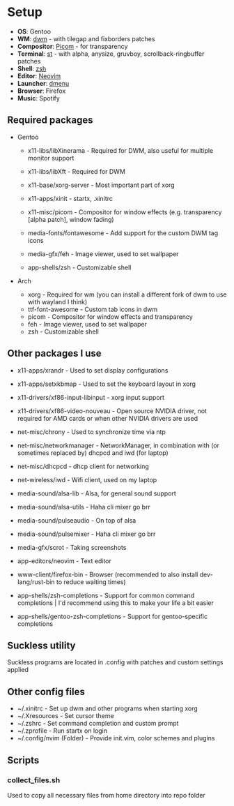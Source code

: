 # Setup

+ **OS**: Gentoo
+ **WM**: [dwm](http://dwm.suckless.org/) - with tilegap and fixborders patches
+ **Compositor**: [Picom](http://dwm.suckless.org/) - for transparency 
+ **Terminal**: [st](http://st.suckless.org/) - with alpha, anysize, gruvboy, scrollback-ringbuffer patches
+ **Shell**: [zsh](https://www.zsh.org/)
+ **Editor**: [Neovim](https://github.com/neovim/neovim/)
+ **Launcher**: [dmenu](http://tools.suckless.org/dmenu/)
+ **Browser**: Firefox
+ **Music**: Spotify

## Required packages

+ Gentoo
	- x11-libs/libXinerama               - Required for DWM, also useful for multiple monitor support
	- x11-libs/libXft                    - Required for DWM
	- x11-base/xorg-server               - Most important part of xorg
	- x11-apps/xinit                     - startx, .xinitrc
	- x11-misc/picom                     - Compositor for window effects (e.g. transparency [alpha patch], window fading)

	- media-fonts/fontawesome            - Add support for the custom DWM tag icons
	- media-gfx/feh                      - Image viewer, used to set wallpaper

	- app-shells/zsh                     - Customizable shell


+ Arch
	- xorg                               - Required for wm (you can install a different fork of dwm to use with wayland I think)
	- ttf-font-awesome                   - Custom tab icons in dwm
	- picom                              - Compositor for window effects and transparency
	- feh                                - Image viewer, used to set wallpaper
	- zsh                                - Customizable shell

## Other packages I use
+ x11-apps/xrandr                    - Used to set display configurations
+ x11-apps/setxkbmap                 - Used to set the keyboard layout in xorg
+ x11-drivers/xf86-input-libinput    - xorg input support
+ x11-drivers/xf86-video-nouveau     - Open source NVIDIA driver, not required for AMD cards or when other NVIDIA drivers are used

+ net-misc/chrony                    - Used to synchronize time via ntp
+ net-misc/networkmanager            - NetworkManager, in combination with (or sometimes replaced by) dhcpcd and iwd (for laptop)
+ net-misc/dhcpcd                    - dhcp client for networking
+ net-wireless/iwd                   - Wifi client, used on my laptop

+ media-sound/alsa-lib               - Alsa, for general sound support
+ media-sound/alsa-utils             - Haha cli mixer go brr
+ media-sound/pulseaudio             - On top of alsa
+ media-sound/pulsemixer             - Haha cli mixer go brr
+ media-gfx/scrot                    - Taking screenshots

+ app-editors/neovim                 - Text editor

+ www-client/firefox-bin             - Browser (recommended to also install dev-lang/rust-bin to reduce waiting times)

+ app-shells/zsh-completions         - Support for common command completions | I'd recommend using this to make your life a bit easier
+ app-shells/gentoo-zsh-completions  - Support for gentoo-specific completions

## Suckless utility
Suckless programs are located in .config with patches and custom settings applied

## Other config files
+ ~/.xinitrc              - Set up dwm and other programs when starting xorg
+ ~/.Xresources           - Set cursor theme
+ ~/.zshrc                - Set command completion and custom prompt
+ ~/.zprofile             - Run startx on login
+ ~/.config/nvim (Folder) - Provide init.vim, color schemes and plugins 

## Scripts

### collect_files.sh
Used to copy all necessary files from home directory into repo folder
